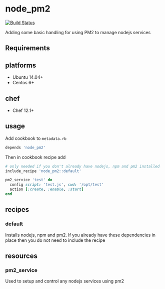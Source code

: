 # node_pm2

[![Build Status](https://travis-ci.org/teknofire/pm2-cookbook.svg?branch=master)](https://travis-ci.org/teknofire/pm2-cookbook)

Adding some basic handling for using PM2 to manage nodejs services

## Requirements

## platforms

* Ubuntu 14.04+
* Centos 6+

## chef

* Chef 12.1+

## usage

Add cookbook to `metadata.rb`

```ruby
depends 'node_pm2'
```

Then in cookbook recipe add

```ruby
# only needed if you don't already have nodejs, npm and pm2 installed
include_recipe 'node_pm2::default'

pm2_service 'test' do
  config script: 'test.js', cwd: '/opt/test'
  action [:create, :enable, :start]
end
```

## recipes

### default

Installs nodejs, npm and pm2.  If you already have these dependencies in place then you do not need to include the recipe

## resources

### pm2_service

Used to setup and control any nodejs services using pm2

